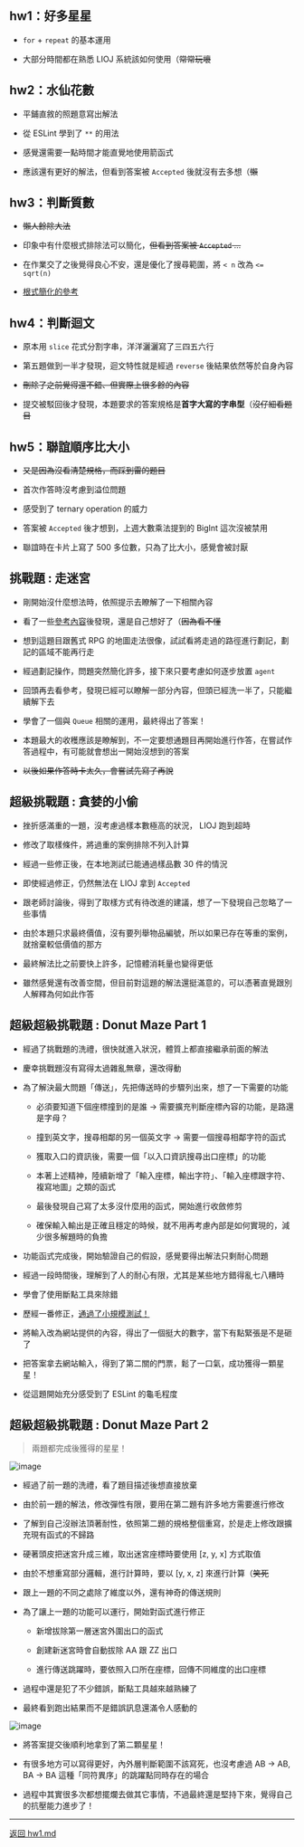 ## hw1：好多星星

  - `for` + `repeat` 的基本運用

  - 大部分時間都在熟悉 LIOJ 系統該如何使用（~~常常玩壞~~

## hw2：水仙花數

  - 平鋪直敘的照題意寫出解法

  - 從 ESLint 學到了 `**` 的用法

  - 感覺還需要一點時間才能直覺地使用箭函式
  
  - 應該還有更好的解法，但看到答案被 `Accepted` 後就沒有去多想（~~懶~~

## hw3：判斷質數

  - ~~懶人餘除大法~~

  - 印象中有什麼根式排除法可以簡化，~~但看到答案被 `Accepted` ...~~

  - 在作業交了之後覺得良心不安，還是優化了搜尋範圍，將 `< n` 改為 `<= sqrt(n)`

  - [根式簡化的參考](https://www.youtube.com/watch?v=4vbcC4TcMGc)

## hw4：判斷迴文

  - 原本用 `slice` 花式分割字串，洋洋灑灑寫了三四五六行
  
  - 第五題做到一半才發現，迴文特性就是經過 `reverse` 後結果依然等於自身內容
  
  - ~~刪除了之前覺得還不錯、但實際上很多餘的內容~~
  
  - 提交被駁回後才發現，本題要求的答案規格是**首字大寫的字串型**（~~沒仔細看題目~~


## hw5：聯誼順序比大小

  - ~~又是因為沒看清楚規格，而踩到雷的題目~~

  - 首次作答時沒考慮到溢位問題

  - 感受到了 ternary operation 的威力

  - 答案被 `Accepted` 後才想到，上週大數乘法提到的 BigInt 這次沒被禁用

  - 聯誼時在卡片上寫了 500 多位數，只為了比大小，感覺會被討厭


## 挑戰題 : 走迷宮

  - 剛開始沒什麼想法時，依照提示去瞭解了一下相關內容

  - 看了一些[參考內容](https://zh.wikipedia.org/wiki/%E5%B9%BF%E5%BA%A6%E4%BC%98%E5%85%88%E6%90%9C%E7%B4%A2)後發現，還是自己想好了（~~因為看不懂~~

  - 想到這題目跟舊式 RPG 的地圖走法很像，試試看將走過的路徑進行劃記，劃記的區域不能再行走
  
  - 經過劃記操作，問題突然簡化許多，接下來只要考慮如何逐步放置 `agent`

  - 回頭再去看參考，發現已經可以瞭解一部分內容，但頭已經洗一半了，只能繼續解下去

  - 學會了一個與 `Queue` 相關的運用，最終得出了答案！

  - 本題最大的收穫應該是瞭解到，不一定要想通題目再開始進行作答，在嘗試作答過程中，有可能就會想出一開始沒想到的答案

  - ~~以後如果作答時卡太久，會嘗試先寫了再說~~

## 超級挑戰題 : 貪婪的小偷

  - 挫折感滿重的一題，沒考慮過樣本數極高的狀況， LIOJ 跑到超時

  - 修改了取樣條件，將過重的案例排除不列入計算

  - 經過一些修正後，在本地測試已能通過樣品數 30 件的情況
  
  - 即使經過修正，仍然無法在 LIOJ 拿到 `Accepted`

  - 跟老師討論後，得到了取樣方式有待改進的建議，想了一下發現自己忽略了一些事情

  - 由於本題只求最終價值，沒有要列舉物品編號，所以如果已存在等重的案例，就捨棄較低價值的那方

  - 最終解法比之前要快上許多，記憶體消耗量也變得更低

  - 雖然感覺還有改善空間，但目前對這題的解法還挺滿意的，可以憑著直覺跟別人解釋為何如此作答


## 超級超級挑戰題 : Donut Maze Part 1

  - 經過了挑戰題的洗禮，很快就進入狀況，體質上都直接繼承前面的解法

  - 慶幸挑戰題沒有寫得太過雜亂無章，還改得動

  - 為了解決最大問題「傳送」，先把傳送時的步驟列出來，想了一下需要的功能

    - 必須要知道下個座標撞到的是誰 → 需要擴充判斷座標內容的功能，是路還是字母？

    - 撞到英文字，搜尋相鄰的另一個英文字 → 需要一個搜尋相鄰字符的函式

    - 獲取入口的資訊後，需要一個「以入口資訊搜尋出口座標」的功能

    - 本著上述精神，陸續新增了「輸入座標，輸出字符」、「輸入座標跟字符、複寫地圖」之類的函式

    - 最後發現自己寫了太多沒什麼用的函式，開始進行收斂修剪

    - 確保輸入輸出是正確且穩定的時候，就不用再考慮內部是如何實現的，減少很多解題時的負擔
  
  - 功能函式完成後，開始驗證自己的假設，感覺要得出解法只剩耐心問題

  - 經過一段時間後，理解到了人的耐心有限，尤其是某些地方錯得亂七八糟時

  - 學會了使用斷點工具來除錯

  - 歷經一番修正，[通過了小規模測試！](https://www.youtube.com/watch?v=D8jFAUpOl8c)

  - 將輸入改為網站提供的內容，得出了一個挺大的數字，當下有點緊張是不是砸了
  
  - 把答案拿去網站輸入，得到了第二關的門票，鬆了一口氣，成功獲得一顆星星！

  - 從這題開始充分感受到了 ESLint 的龜毛程度


## 超級超級挑戰題 : Donut Maze Part 2

>兩題都完成後獲得的星星！

![image](./assets/AdventOfCode.png)

- 經過了前一題的洗禮，看了題目描述後想直接放棄

- 由於前一題的解法，修改彈性有限，要用在第二題有許多地方需要進行修改

- 了解到自己沒辦法頂著耐性，依照第二題的規格整個重寫，於是走上修改跟擴充現有函式的不歸路

- 硬著頭皮把迷宮升成三維，取出迷宮座標時要使用 [z, y, x] 方式取值

- 由於不想重寫部分邏輯，進行計算時，要以 [y, x, z] 來進行計算（~~笑死~~

- 跟上一題的不同之處除了維度以外，還有神奇的傳送規則

- 為了讓上一題的功能可以運行，開始對函式進行修正

  - 新增拔除第一層迷宮外圍出口的函式

  - 創建新迷宮時會自動拔除 AA 跟 ZZ 出口

  - 進行傳送跳躍時，要依照入口所在座標，回傳不同維度的出口座標

- 過程中還是犯了不少錯誤，斷點工具越來越熟練了

- 最終看到跑出結果而不是錯誤訊息還滿令人感動的

![image](./assets/gitBash.png)

- 將答案提交後順利地拿到了第二顆星星！

- 有很多地方可以寫得更好，內外層判斷範圍不該寫死，也沒考慮過 AB → AB, BA → BA 這種「同符異序」的跳躍點同時存在的場合

- 過程中其實很多次都想擺爛去做其它事情，不過最終還是堅持下來，覺得自己的抗壓能力進步了！

---
[返回 hw1.md](hw1.md)
